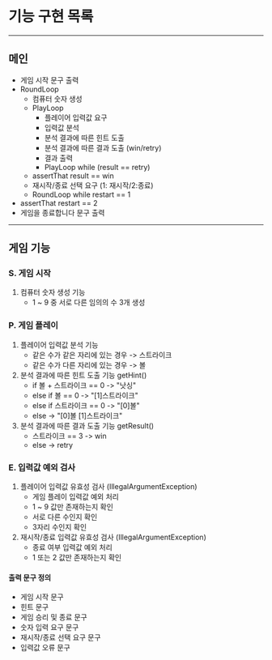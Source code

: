 # 기능 구현 목록
---

## 메인
- 게임 시작 문구 출력
- RoundLoop
    - 컴퓨터 숫자 생성
    - PlayLoop
        - 플레이어 입력값 요구
        - 입력값 분석
        - 분석 결과에 따른 힌트 도출
        - 분석 결과에 따른 결과 도출 (win/retry)
        - 결과 출력
        - PlayLoop while (result == retry)
    - assertThat result == win
    - 재시작/종료 선택 요구 (1: 재시작/2:종료)
    - RoundLoop while restart == 1
- assertThat restart == 2
- 게임을 종료합니다 문구 출력

---
## 게임 기능

### S. 게임 시작
1. 컴퓨터 숫자 생성 기능 
    - 1 ~ 9 중 서로 다른 임의의 수 3개 생성

### P. 게임 플레이
1. 플레이어 입력값 분석 기능
    - 같은 수가 같은 자리에 있는 경우 -> 스트라이크
    - 같은 수가 다른 자리에 있는 경우 -> 볼
2. 분석 결과에 따른 힌트 도출 기능 getHint()
    - if 볼 + 스트라이크 == 0 -> "낫싱"
    - else if 볼 == 0 -> "[1]스트라이크"
    - else if 스트라이크 == 0 -> "[0]볼"
    - else -> "[0]볼 [1]스트라이크"
3. 분석 결과에 따른 결과 도출 기능 getResult()
    - 스트라이크 == 3 -> win
    - else -> retry
### E. 입력값 예외 검사
1. 플레이어 입력값 유효성 검사 (IllegalArgumentException)
    - 게임 플레이 입력값 예외 처리
    - 1 ~ 9 값만 존재하는지 확인
    - 서로 다른 수인지 확인
    - 3자리 수인지 확인
2. 재시작/종료 입력값 유효성 검사 (IllegalArgumentException)
    - 종료 여부 입력값 예외 처리 
    - 1 또는 2 값만 존재하는지 확인


#### 출력 문구 정의
- 게임 시작 문구
- 힌트 문구 
- 게임 승리 및 종료 문구
- 숫자 입력 요구 문구
- 재시작/종료 선택 요구 문구
- 입력값 오류 문구

